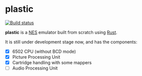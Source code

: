# plastic

[![Build status](https://api.cirrus-ci.com/github/Amjad50/plastic.svg)](https://cirrus-ci.com/github/Amjad50/plastic/master)

**plastic** is a [NES][NES-wiki] emulator built from scratch using [Rust][Rust].

It is still under development stage now, and has the components:
- [x] 6502 CPU (without BCD mode)
- [x] Picture Processing Unit
- [x] Cartridge handling with some mappers
- [ ] Audio Processing Unit

[NES-wiki]: https://en.wikipedia.org/wiki/Nintendo_Entertainment_System
[Rust]: https://www.rust-lang.org/
